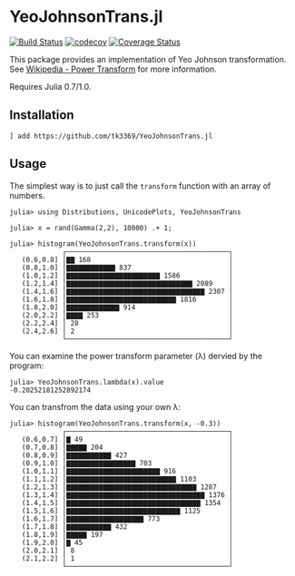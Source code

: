# YeoJohnsonTrans.jl

[![Build Status](https://travis-ci.org/tk3369/YeoJohnsonTrans.jl.svg?branch=master)](https://travis-ci.org/tk3369/YeoJohnsonTrans.jl)
[![codecov](https://codecov.io/gh/tk3369/YeoJohnsonTrans.jl/branch/master/graph/badge.svg)](https://codecov.io/gh/tk3369/YeoJohnsonTrans.jl)
[![Coverage Status](https://coveralls.io/repos/github/tk3369/YeoJohnsonTrans.jl/badge.svg?branch=master)](https://coveralls.io/github/tk3369/YeoJohnsonTrans.jl?branch=master)

This package provides an implementation of Yeo Johnson transformation.
See [Wikipedia - Power Transform](https://en.wikipedia.org/wiki/Power_transform)
for more information.

Requires Julia 0.7/1.0.

## Installation

```
] add https://github.com/tk3369/YeoJohnsonTrans.jl
```

## Usage

The simplest way is to just call the `transform` function with an array of numbers.

```
julia> using Distributions, UnicodePlots, YeoJohnsonTrans

julia> x = rand(Gamma(2,2), 10000) .+ 1;

julia> histogram(YeoJohnsonTrans.transform(x))
             ┌────────────────────────────────────────┐ 
   (0.6,0.8] │▇▇ 168                                  │ 
   (0.8,1.0] │▇▇▇▇▇▇▇▇▇▇▇▇ 837                        │ 
   (1.0,1.2] │▇▇▇▇▇▇▇▇▇▇▇▇▇▇▇▇▇▇▇▇▇▇▇ 1586            │ 
   (1.2,1.4] │▇▇▇▇▇▇▇▇▇▇▇▇▇▇▇▇▇▇▇▇▇▇▇▇▇▇▇▇▇▇▇ 2089    │ 
   (1.4,1.6] │▇▇▇▇▇▇▇▇▇▇▇▇▇▇▇▇▇▇▇▇▇▇▇▇▇▇▇▇▇▇▇▇▇▇ 2307 │ 
   (1.6,1.8] │▇▇▇▇▇▇▇▇▇▇▇▇▇▇▇▇▇▇▇▇▇▇▇▇▇▇▇ 1816        │ 
   (1.8,2.0] │▇▇▇▇▇▇▇▇▇▇▇▇▇ 914                       │ 
   (2.0,2.2] │▇▇▇▇ 253                                │ 
   (2.2,2.4] │ 28                                     │ 
   (2.4,2.6] │ 2                                      │ 
             └────────────────────────────────────────┘ 
```

You can examine the power transform parameter (λ) dervied by the program:
```
julia> YeoJohnsonTrans.lambda(x).value
-0.20252181252892174
```

You can transfrom the data using your own λ:
```
julia> histogram(YeoJohnsonTrans.transform(x, -0.3))
             ┌────────────────────────────────────────┐ 
   (0.6,0.7] │▇ 49                                    │ 
   (0.7,0.8] │▇▇▇▇▇ 204                               │ 
   (0.8,0.9] │▇▇▇▇▇▇▇▇▇▇▇ 427                         │ 
   (0.9,1.0] │▇▇▇▇▇▇▇▇▇▇▇▇▇▇▇▇▇ 703                   │ 
   (1.0,1.1] │▇▇▇▇▇▇▇▇▇▇▇▇▇▇▇▇▇▇▇▇▇▇▇ 916             │ 
   (1.1,1.2] │▇▇▇▇▇▇▇▇▇▇▇▇▇▇▇▇▇▇▇▇▇▇▇▇▇▇▇ 1103        │ 
   (1.2,1.3] │▇▇▇▇▇▇▇▇▇▇▇▇▇▇▇▇▇▇▇▇▇▇▇▇▇▇▇▇▇▇▇▇ 1287   │ 
   (1.3,1.4] │▇▇▇▇▇▇▇▇▇▇▇▇▇▇▇▇▇▇▇▇▇▇▇▇▇▇▇▇▇▇▇▇▇▇ 1376 │ 
   (1.4,1.5] │▇▇▇▇▇▇▇▇▇▇▇▇▇▇▇▇▇▇▇▇▇▇▇▇▇▇▇▇▇▇▇▇▇ 1354  │ 
   (1.5,1.6] │▇▇▇▇▇▇▇▇▇▇▇▇▇▇▇▇▇▇▇▇▇▇▇▇▇▇▇▇ 1125       │ 
   (1.6,1.7] │▇▇▇▇▇▇▇▇▇▇▇▇▇▇▇▇▇▇▇ 773                 │ 
   (1.7,1.8] │▇▇▇▇▇▇▇▇▇▇▇ 432                         │ 
   (1.8,1.9] │▇▇▇▇▇ 197                               │ 
   (1.9,2.0] │▇ 45                                    │ 
   (2.0,2.1] │ 8                                      │ 
   (2.1,2.2] │ 1                                      │ 
             └────────────────────────────────────────┘ 
```

